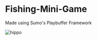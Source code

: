 # Fishing-Mini-Game
Made using Sumo's Playbuffer Framework

![hippo](https://media.giphy.com/media/V4v0vjMjvbDW9W0J3c/giphy.gif)
